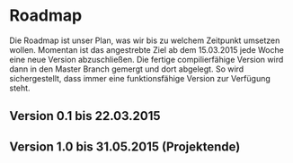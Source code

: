 # Roadmap
<p>Die Roadmap ist unser Plan, was wir bis zu welchem Zeitpunkt umsetzen wollen. Momentan ist das angestrebte Ziel ab dem 15.03.2015 jede Woche eine neue Version abzuschließen. Die fertige compilierfähige Version wird dann in den Master Branch gemergt und dort abgelegt. So wird sichergestellt, dass immer eine funktionsfähige Version zur Verfügung steht.</p>

## Version 0.1 bis 22.03.2015

## Version 1.0 bis 31.05.2015 <b>(Projektende)</b>